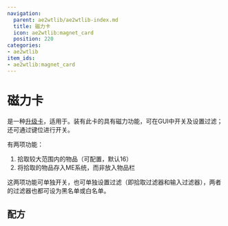 ```yaml
---
navigation:
  parent: ae2wtlib/ae2wtlib-index.md
  title: 磁力卡
  icon: ae2wtlib:magnet_card
  position: 220
categories:
- ae2wtlib
item_ids:
- ae2wtlib:magnet_card
---
```


# 磁力卡

<ItemImage id="ae2wtlib:magnet_card" scale="3" />

<ItemLink id="ae2wtlib:magnet_card" />是一种[升级卡](ae2:items-blocks-machines/upgrade_cards.md)，适用于<ItemLink id="ae2:wireless_crafting_terminal" />。装有此卡的<ItemLink id="ae2:wireless_crafting_terminal" />具有磁力功能，可在GUI中开关及设置过滤；还可通过键位进行开关。

<ItemLink id="ae2wtlib:magnet_card" />有两项功能：

1. 拾取较大范围内的物品（可配置，默认16）
2. 将拾取的物品存入ME系统，而非放入物品栏

这两项功能可单独开关，也可单独设置过滤（即拾取过滤器和输入过滤器），两者的过滤器也都可设为黑名单或白名单。

## 配方

<RecipeFor id="ae2wtlib:magnet_card" />
